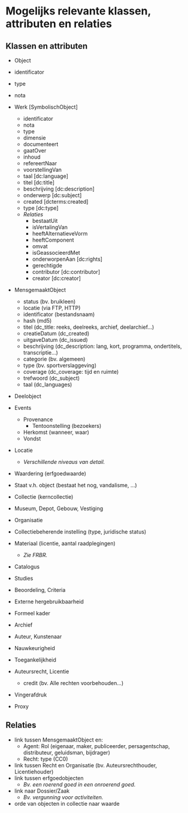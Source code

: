 # Mogelijks relevante klassen, attributen en relaties

## Klassen en attributen

- Object
 - identificator
 - type
 - nota
 
- Werk [SymbolischObject]
  - identificator
  - nota
  - type
  - dimensie
  - documenteert
  - gaatOver
  - inhoud
  - refereertNaar
  - voorstellingVan
  - taal [dc:language]
  - titel [dc:title] 
  - beschrijving [dc:description]
  - onderwerp [dc:subject]
  - created [dcterms:created]
  - type [dc:type]
  - _Relaties_
    - bestaatUit
    - isVertalingVan
    - heeftAlternatieveVorm
    - heeftComponent
    - omvat
    - isGeassocieerdMet
    - onderworpenAan [dc:rights]
    - gerechtigde
    - contributor [dc:contributor]
    - creator [dc:creator]

- MensgemaaktObject
  - status (bv. bruikleen)
  - locatie (via FTP, HTTP)
  - identificator (bestandsnaam)
  - hash (md5)
  - titel (dc_title: reeks, deelreeks, archief, deelarchief...)
  - creatieDatum (dc_created)
  - uitgaveDatum (dc_issued)
  - beschrijving (dc_description: lang, kort, programma, ondertitels, transcriptie...)
  - categorie (bv. algemeen)
  - type (bv. sportverslaggeving)
  - coverage (dc_coverage: tijd en ruimte)
  - trefwoord (dc_subject)
  - taal (dc_languages)
  
- Deelobject
- Events
  - Provenance
    - Tentoonstelling (bezoekers)
  - Herkomst (wanneer, waar)
  - Vondst
- Locatie
  - _Verschillende niveaus van detail._
- Waardering (erfgoedwaarde)
- Staat v.h. object (bestaat het nog, vandalisme, ...)
- Collectie (kerncollectie)
- Museum, Depot, Gebouw, Vestiging
- Organisatie
- Collectiebeherende instelling (type, juridische status)
- Materiaal (licentie, aantal raadplegingen)
  - _Zie FRBR._
- Catalogus
- Studies
- Beoordeling, Criteria
- Externe hergebruikbaarheid
- Formeel kader
- Archief
- Auteur, Kunstenaar
- Nauwkeurigheid
- Toegankelijkheid
- Auteursrecht, Licentie
  - credit (bv. Alle rechten voorbehouden...)
- Vingerafdruk
- Proxy

## Relaties
- link tussen MensgemaaktObject en:
  - Agent: Rol (eigenaar, maker, publiceerder, persagentschap, distributeur, geluidsman, bijdrager)
  - Recht: type (CC0)
- link tussen Recht en Organisatie (bv. Auteursrechthouder, Licentiehouder)
- link tussen erfgoedobjecten
  - _Bv. een roerend goed in een onroerend goed._
- link naar Dossier/Zaak
  - _Bv. vergunning voor activiteiten._
- orde van objecten in collectie naar waarde


